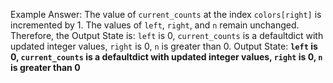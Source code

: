 Example Answer:
The value of `current_counts` at the index `colors[right]` is incremented by 1. The values of `left`, `right`, and `n` remain unchanged. Therefore, the Output State is: `left` is 0, `current_counts` is a defaultdict with updated integer values, `right` is 0, `n` is greater than 0.
Output State: **`left` is 0, `current_counts` is a defaultdict with updated integer values, `right` is 0, `n` is greater than 0**